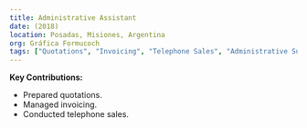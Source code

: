 ```yaml
---
title: Administrative Assistant
date: (2018)
location: Posadas, Misiones, Argentina
org: Gráfica Formucoch
tags: ["Quotations", "Invoicing", "Telephone Sales", "Administrative Support"]
---
```


**Key Contributions:**
* Prepared quotations.
* Managed invoicing.
* Conducted telephone sales.